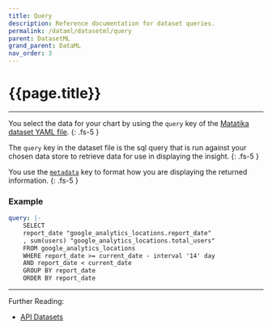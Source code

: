```yaml
---
title: Query
description: Reference documentation for dataset queries.
permalink: /dataml/datasetml/query
parent: DatasetML
grand_parent: DataML 
nav_order: 3
---
```


# {{page.title}}

---

You select the data for your chart by using the `query` key of the [Matatika dataset YAML file]({{site.baseurl}}/dataml/datasetml/).
{: .fs-5 }

The `query` key in the dataset file is the sql query that is run against your chosen data store to retrieve data for use in displaying the insight.
{: .fs-5 }

You use the [`metadata`](metadata) key to format how you are displaying the returned information.
{: .fs-5 }

### Example

```yaml
query: |-
    SELECT 
    report_date "google_analytics_locations.report_date"
    , sum(users) "google_analytics_locations.total_users"
    FROM google_analytics_locations
    WHERE report_date >= current_date - interval '14' day
    AND report_date < current_date
    GROUP BY report_date 
    ORDER BY report_date
```
---

Further Reading: 

- [API Datasets]({{site.baseurl}}/api/resources/datasets)